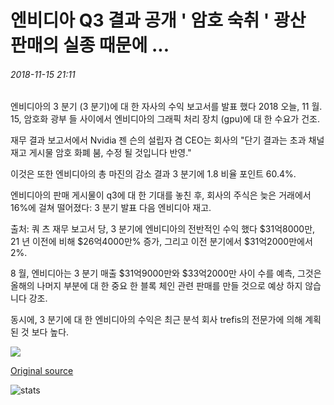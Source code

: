 # 엔비디아 Q3 결과 공개 ' 암호 숙취 ' 광산 판매의 실종 때문에 ...

###### 2018-11-15 21:11

엔비디아의 3 분기 (3 분기)에 대 한 자사의 수익 보고서를 발표 했다 2018 오늘, 11 월. 15, 암호화 광부 들 사이에서 엔비디아의 그래픽 처리 장치 (gpu)에 대 한 수요가 건조.

재무 결과 보고서에서 Nvidia 젠 슨의 설립자 겸 CEO는 회사의 "단기 결과는 초과 채널 재고 게시물 암호 화폐 붐, 수정 될 것입니다 반영."

이것은 또한 엔비디아의 총 마진의 감소 결과 3 분기에 1.8 비율 포인트 60.4%.

엔비디아의 판매 게시물이 q3에 대 한 기대를 놓친 후, 회사의 주식은 늦은 거래에서 16%에 걸쳐 떨어졌다: 3 분기 발표 다음 엔비디아 재고.

출처: 쿼 츠 재무 보고서 당, 3 분기에 엔비디아의 전반적인 수익 했다 $31억8000만, 21 년 이전에 비해 $26억4000만% 증가, 그리고 이전 분기에서 $31억2000만에서 2%.

8 월, 엔비디아는 3 분기 매출 $31억9000만와 $33억2000만 사이 수를 예측, 그것은 올해의 나머지 부분에 대 한 중요 한 블록 체인 관련 판매를 만들 것으로 예상 하지 않습니다 강조.

동시에, 3 분기에 대 한 엔비디아의 수익은 최근 분석 회사 trefis의 전문가에 의해 계획 된 것 보다 높다.

![](https://s3.cointelegraph.com/storage/uploads/view/290859352c3e53b0f44d30051a61e07a.png)

[Original source](https://cointelegraph.com/news/nvidia-q3-results-reveal-crypto-hangover-due-to-disappearance-of-miner-sales)

![stats](https://c.statcounter.com/11760860/0/a89fa40b/1/ "stats")
